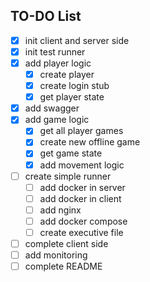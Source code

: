 ## TO-DO List

*  [x] init client and server side
*  [x] init test runner
*  [x] add player logic
    *  [x] create player
    *  [x] create login stub
    *  [x] get player state
*  [x] add swagger
*  [x] add game logic
    *  [x] get all player games
    *  [x] create new offline game
    *  [x] get game state
    *  [x] add movement logic
*  [ ] create simple runner
    *  [ ] add docker in server
    *  [ ] add docker in client
    *  [ ] add nginx
    *  [ ] add docker compose
    *  [ ] create executive file
*  [ ] complete client side
*  [ ] add monitoring
*  [ ] complete README